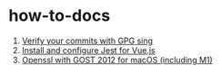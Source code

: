 # how-to-docs

1. [Verify your commits with GPG sing](GPG.md)
2. [Install and configure Jest for Vue.js](JEST_install.md)
3. [Openssl with GOST 2012 for macOS (including M1)](OPENSSL_GOST_MAC.md)